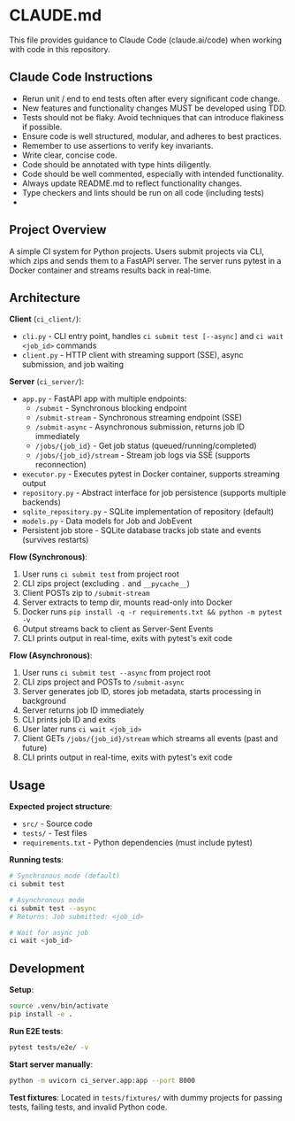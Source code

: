 # CLAUDE.md

This file provides guidance to Claude Code (claude.ai/code) when working with code in this repository.

## Claude Code Instructions

- Rerun unit / end to end tests often after every significant code change.
- New features and functionality changes MUST be developed using TDD.
- Tests should not be flaky. Avoid techniques that can introduce flakiness if possible.
- Ensure code is well structured, modular, and adheres to best practices.
- Remember to use assertions to verify key invariants.
- Write clear, concise code.
- Code should be annotated with type hints diligently.
- Code should be well commented, especially with intended functionality.
- Always update README.md to reflect functionality changes.
- Type checkers and lints should be run on all code (including tests)
- 

## Project Overview

A simple CI system for Python projects. Users submit projects via CLI, which zips and sends them to a FastAPI server. The server runs pytest in a Docker container and streams results back in real-time.

## Architecture

**Client** (`ci_client/`):
- `cli.py` - CLI entry point, handles `ci submit test [--async]` and `ci wait <job_id>` commands
- `client.py` - HTTP client with streaming support (SSE), async submission, and job waiting

**Server** (`ci_server/`):
- `app.py` - FastAPI app with multiple endpoints:
  - `/submit` - Synchronous blocking endpoint
  - `/submit-stream` - Synchronous streaming endpoint (SSE)
  - `/submit-async` - Asynchronous submission, returns job ID immediately
  - `/jobs/{job_id}` - Get job status (queued/running/completed)
  - `/jobs/{job_id}/stream` - Stream job logs via SSE (supports reconnection)
- `executor.py` - Executes pytest in Docker container, supports streaming output
- `repository.py` - Abstract interface for job persistence (supports multiple backends)
- `sqlite_repository.py` - SQLite implementation of repository (default)
- `models.py` - Data models for Job and JobEvent
- Persistent job store - SQLite database tracks job state and events (survives restarts)

**Flow (Synchronous)**:
1. User runs `ci submit test` from project root
2. CLI zips project (excluding `.` and `__pycache__`)
3. Client POSTs zip to `/submit-stream`
4. Server extracts to temp dir, mounts read-only into Docker
5. Docker runs `pip install -q -r requirements.txt && python -m pytest -v`
6. Output streams back to client as Server-Sent Events
7. CLI prints output in real-time, exits with pytest's exit code

**Flow (Asynchronous)**:
1. User runs `ci submit test --async` from project root
2. CLI zips project and POSTs to `/submit-async`
3. Server generates job ID, stores job metadata, starts processing in background
4. Server returns job ID immediately
5. CLI prints job ID and exits
6. User later runs `ci wait <job_id>`
7. Client GETs `/jobs/{job_id}/stream` which streams all events (past and future)
8. CLI prints output in real-time, exits with pytest's exit code

## Usage

**Expected project structure**:
- `src/` - Source code
- `tests/` - Test files
- `requirements.txt` - Python dependencies (must include pytest)

**Running tests**:
```bash
# Synchronous mode (default)
ci submit test

# Asynchronous mode
ci submit test --async
# Returns: Job submitted: <job_id>

# Wait for async job
ci wait <job_id>
```

## Development

**Setup**:
```bash
source .venv/bin/activate
pip install -e .
```

**Run E2E tests**:
```bash
pytest tests/e2e/ -v
```

**Start server manually**:
```bash
python -m uvicorn ci_server.app:app --port 8000
```

**Test fixtures**: Located in `tests/fixtures/` with dummy projects for passing tests, failing tests, and invalid Python code.